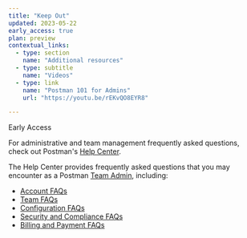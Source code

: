 ```yaml
---
title: "Keep Out"
updated: 2023-05-22
early_access: true
plan: preview
contextual_links:
  - type: section
    name: "Additional resources"
  - type: subtitle
    name: "Videos"
  - type: link
    name: "Postman 101 for Admins"
    url: "https://youtu.be/rEKvQO8EYR8"

---
```


Early Access

For administrative and team management frequently asked questions, check out Postman's [Help Center](https://support.postman.com/hc/en-us).

The Help Center provides frequently asked questions that you may encounter as a Postman [Team Admin](/docs/collaborating-in-postman/roles-and-permissions/#team-roles), including:

* [Account FAQs](https://support.postman.com/hc/en-us/sections/8180192954903-Account)
* [Team FAQs](https://support.postman.com/hc/en-us/sections/8180228102551-Teams)
* [Configuration FAQs](https://support.postman.com/hc/en-us/sections/8180233406615-Postman-configuration-)
* [Security and Compliance FAQs](https://support.postman.com/hc/en-us/sections/8180247005975-Security-and-Compliance)
* [Billing and Payment FAQs](https://support.postman.com/hc/en-us/categories/115000609205-Billing-and-Payment)
